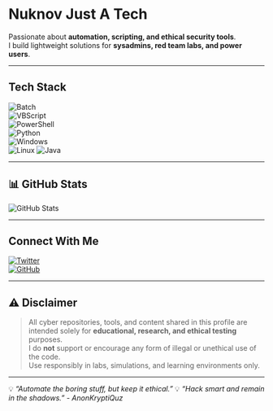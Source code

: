 # Nuknov Just A Tech

Passionate about **automation, scripting, and ethical security tools**.  
I build lightweight solutions for **sysadmins, red team labs, and power users**.  

---

## Tech Stack  
![Batch](https://img.shields.io/badge/-Batch-000?&logo=WindowsTerminal&logoColor=white)  
![VBScript](https://img.shields.io/badge/-VBScript-333?&logo=windows&logoColor=white)  
![PowerShell](https://img.shields.io/badge/-PowerShell-5391FE?&logo=powershell&logoColor=white)  
![Python](https://img.shields.io/badge/-Python-3776AB?&logo=python&logoColor=white)  
![Windows](https://img.shields.io/badge/-Windows-0078D6?&logo=windows&logoColor=white)  
![Linux](https://img.shields.io/badge/-Linux-FCC624?&logo=linux&logoColor=black)
![Java](https://img.shields.io/badge/-Java-007396?&logo=java&logoColor=white)  

---

## 📊 GitHub Stats  
![GitHub Stats](https://github-readme-stats.vercel.app/api?username=YOUR-USERNAME&show_icons=true&theme=tokyonight)  

---

## Connect With Me  
[![Twitter](https://img.shields.io/badge/Twitter-%231DA1F2.svg?&logo=Twitter&logoColor=white)](https://twitter.com/Nuknov)  
[![GitHub](https://img.shields.io/badge/GitHub-%23121011.svg?&logo=github&logoColor=white)](https://github.com/Nuknov)  

---

## ⚠️ Disclaimer  

> All cyber repositories, tools, and content shared in this profile are intended solely for **educational, research, and ethical testing** purposes.  
> I do **not** support or encourage any form of illegal or unethical use of the code.  
> Use responsibly in labs, simulations, and learning environments only.
---

💡 *“Automate the boring stuff, but keep it ethical.”* 
💡 *“Hack smart and remain in the shadows.” - AnonKryptiQuz*  
